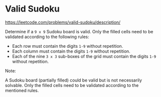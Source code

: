 # Valid Sudoku

https://leetcode.com/problems/valid-sudoku/description/

Determine if a `9 x 9` Sudoku board is valid. Only the filled cells need to be validated according to the following rules:

- Each row must contain the digits `1-9` without repetition.
- Each column must contain the digits `1-9` without repetition.
- Each of the nine `3 x 3` sub-boxes of the grid must contain the digits `1-9` without repetition.

Note:

A Sudoku board (partially filled) could be valid but is not necessarily solvable.
Only the filled cells need to be validated according to the mentioned rules.
